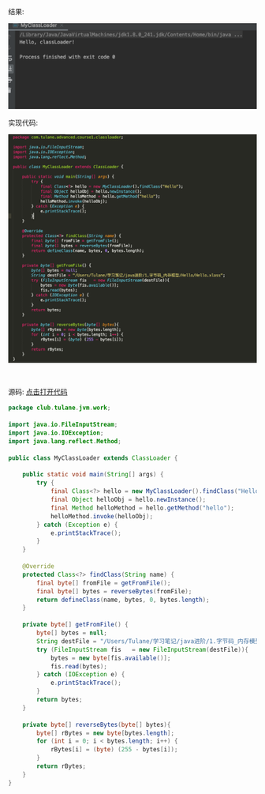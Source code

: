 

结果:

![76068d327cc7e6f0f804adbf0358c602](../images/76068d327cc7e6f0f804adbf0358c602.png)



实现代码:

![eafeec5558906629b52f39a711e75ae6](../images/eafeec5558906629b52f39a711e75ae6.png)


<br>

源码: [点击打开代码](https://github.com/Tureen/grow/tree/main/1_JVM/src/main/java/club/tulane/jvm/work/MyClassLoader.java)

```java
package club.tulane.jvm.work;

import java.io.FileInputStream;
import java.io.IOException;
import java.lang.reflect.Method;

public class MyClassLoader extends ClassLoader {

    public static void main(String[] args) {
        try {
            final Class<?> hello = new MyClassLoader().findClass("Hello");
            final Object helloObj = hello.newInstance();
            final Method helloMethod = hello.getMethod("hello");
            helloMethod.invoke(helloObj);
        } catch (Exception e) {
            e.printStackTrace();
        }
    }

    @Override
    protected Class<?> findClass(String name) {
        final byte[] fromFile = getFromFile();
        final byte[] bytes = reverseBytes(fromFile);
        return defineClass(name, bytes, 0, bytes.length);
    }

    private byte[] getFromFile() {
        byte[] bytes = null;
        String destFile = "/Users/Tulane/学习笔记/java进阶/1.字节码_内存模型/Hello/Hello.xlass";
        try (FileInputStream fis   = new FileInputStream(destFile)){
            bytes = new byte[fis.available()];
            fis.read(bytes);
        } catch (IOException e) {
            e.printStackTrace();
        }
        return bytes;
    }

    private byte[] reverseBytes(byte[] bytes){
        byte[] rBytes = new byte[bytes.length];
        for (int i = 0; i < bytes.length; i++) {
            rBytes[i] = (byte) (255 - bytes[i]);
        }
        return rBytes;
    }
}

```